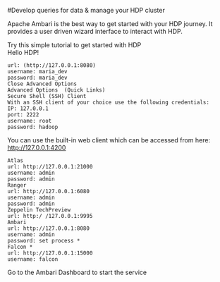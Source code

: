 #Develop queries for data & manage your HDP cluster
 
Apache Ambari is the best way to get started with your HDP journey. It provides a user driven wizard interface to interact with HDP.

Try this simple tutorial to get started with HDP  
Hello HDP!  
```code
url: (http://127.0.0.1:8080)
username: maria_dev
password: maria_dev
Close Advanced Options
Advanced Options  (Quick Links)
Secure Shell (SSH) Client
With an SSH client of your choice use the following credentials: 
IP: 127.0.0.1
port: 2222
username: root
password: hadoop
```

You can use the built-in web client which can be accessed from here: http://127.0.0.1:4200   
```code
Atlas 
url: http://127.0.0.1:21000
username: admin
password: admin
Ranger 
url: http://127.0.0.1:6080
username: admin
password: admin
Zeppelin TechPreview 
url: http:/ /127.0.0.1:9995
Ambari 
url: http://127.0.0.1:8080
username: admin
password: set process *
Falcon *
url: http://127.0.0.1:15000
username: falcon
```
Go to the Ambari Dashboard to start the service  

